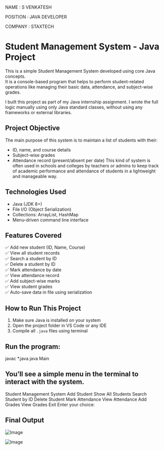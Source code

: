 NAME     : S VENKATESH

POSITION : JAVA DEVELOPER

COMPANY  : STAXTECH

# Student Management System - Java Project

This is a simple Student Management System developed using core Java concepts.  
It is a console-based program that helps to perform student-related operations like managing their basic data, attendance, and subject-wise grades.

I built this project as part of my Java internship assignment. I wrote the full logic manually using only Java standard classes, without using any frameworks or external libraries.

## Project Objective

The main purpose of this system is to maintain a list of students with their:
- ID, name, and course details
- Subject-wise grades
- Attendance record (present/absent per date)
This kind of system is often used in schools and colleges by teachers or admins to keep track of academic performance and attendance of students in a lightweight and manageable way.

## Technologies Used

- Java (JDK 8+)
- File I/O (Object Serialization)
- Collections: ArrayList, HashMap
- Menu-driven command line interface

## Features Covered

✅ Add new student (ID, Name, Course)  
✅ View all student records  
✅ Search a student by ID  
✅ Delete a student by ID  
✅ Mark attendance by date  
✅ View attendance record  
✅ Add subject-wise marks  
✅ View student grades  
✅ Auto-save data in file using serialization

## How to Run This Project

1. Make sure Java is installed on your system
2. Open the project folder in VS Code or any IDE
3. Compile all `.java` files using terminal

## Run the program:
javac *.java
java Main

## You’ll see a simple menu in the terminal to interact with the system.
Student Management System
Add Student
Show All Students
Search Student by ID
Delete Student
Mark Attendance
View Attendance
Add Grades
View Grades
Exit
Enter your choice:

## Final Output

![Image](https://github.com/user-attachments/assets/89a519b1-1acf-452c-ab62-a3c566804ba2)

![Image](https://github.com/user-attachments/assets/22d61294-21cf-46a6-8eb1-f459b3ade2fe)

